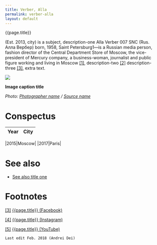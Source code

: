 ```yaml
---
title: Verber, Alla
permalink: verber-alla
layout: default
---
```


{{page.title}}

(Est. 2013, city) is a subject, description-one
Alla Verber  007  SNC (Rus. Алла Вербер) born, 1958, Saint Petersburg1—is a Russian media person, fashion director of the Central Department Store of Moscow, the vice-president of Mercury company, a business-woman, journalist and public figure working and living in Moscow <span id="a1">[\[1\]](#f1)</span>, description-two <span id="a2">[\[2\]](#f2)</span> description-three <span id="a3">[\[3\]](#f3)</span>, extra text.

![](/encyclopedia/images/image-name.jpg)

**Image caption title**

*Photo: [Photographer name](/photographer-name-page) / [Source name](/source-name-page)*

# Conspectus

|Year|City|
|----|-----|

|2015|Moscow|
|2017|Paris|

# See also

+ [See also title one](page-template)

# Footnotes

[[3]](#a3) <span id="f3"></span> [{{page.title}} (Facebook)](index)

[[4]](#a4) <span id="f4"></span> [{{page.title}} (Instagram)](index)

[[5]](#a5) <span id="f5"></span> [{{page.title}} (YouTube)](index)

`Last edit Feb. 2018 (Andrei Dei)`
